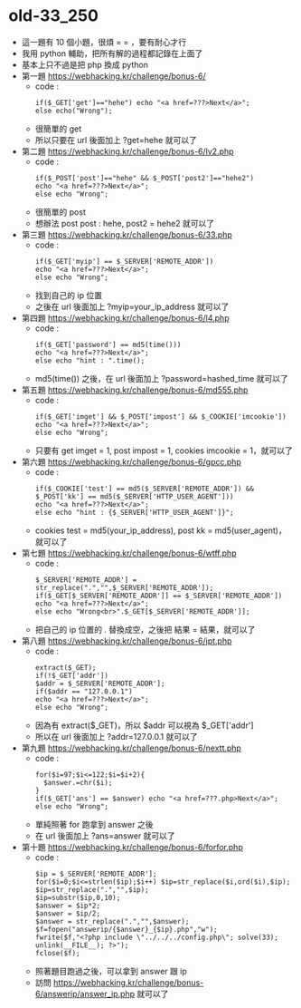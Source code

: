 # old-33_250

* 這一題有 10 個小題，很煩 = = ，要有耐心才行
* 我用 python 輔助，把所有解的過程都記錄在上面了
* 基本上只不過是把 php 換成 python
* 第一題 https://webhacking.kr/challenge/bonus-6/
    * code : 
        ```php=
        if($_GET['get']=="hehe") echo "<a href=???>Next</a>";
        else echo("Wrong");
        ```
    * 很簡單的 get
    * 所以只要在 url 後面加上 ?get=hehe 就可以了
* 第二題 https://webhacking.kr/challenge/bonus-6/lv2.php
    * code : 
        ```php=
        if($_POST['post']=="hehe" && $_POST['post2']=="hehe2") 
        echo "<a href=???>Next</a>";
        else echo "Wrong";
        ```
    * 很簡單的 post
    * 想辦法 post post : hehe, post2 = hehe2 就可以了
* 第三題 https://webhacking.kr/challenge/bonus-6/33.php
    * code : 
        ```php=
        if($_GET['myip'] == $_SERVER['REMOTE_ADDR']) 
        echo "<a href=???>Next</a>";
        else echo "Wrong";
        ```
    * 找到自己的 ip 位置
    * 之後在 url 後面加上 ?myip=your_ip_address 就可以了
* 第四題 https://webhacking.kr/challenge/bonus-6/l4.php
    * code : 
        ```php=
        if($_GET['password'] == md5(time())) 
        echo "<a href=???>Next</a>";
        else echo "hint : ".time();
        ```
    * md5(time()) 之後，在 url 後面加上 ?password=hashed_time 就可以了
* 第五題 https://webhacking.kr/challenge/bonus-6/md555.php
    * code : 
        ```php=
        if($_GET['imget'] && $_POST['impost'] && $_COOKIE['imcookie']) 
        echo "<a href=???>Next</a>";
        else echo "Wrong";
        ```
    * 只要有 get imget = 1, post impost = 1, cookies imcookie = 1，就可以了
* 第六題 https://webhacking.kr/challenge/bonus-6/gpcc.php
    * code : 
        ```php=
        if($_COOKIE['test'] == md5($_SERVER['REMOTE_ADDR']) && $_POST['kk'] == md5($_SERVER['HTTP_USER_AGENT'])) 
        echo "<a href=???>Next</a>";
        else echo "hint : {$_SERVER['HTTP_USER_AGENT']}";
        ```
    * cookies test = md5(your_ip_address), post kk = md5(user_agent)，就可以了
* 第七題 https://webhacking.kr/challenge/bonus-6/wtff.php
    * code : 
        ```php=
        $_SERVER['REMOTE_ADDR'] = str_replace(".","",$_SERVER['REMOTE_ADDR']);
        if($_GET[$_SERVER['REMOTE_ADDR']] == $_SERVER['REMOTE_ADDR']) 
        echo "<a href=???>Next</a>";
        else echo "Wrong<br>".$_GET[$_SERVER['REMOTE_ADDR']];
        ```
    * 把自己的 ip 位置的 . 替換成空，之後把 結果 = 結果，就可以了
* 第八題 https://webhacking.kr/challenge/bonus-6/ipt.php
    * code : 
        ```php=
        extract($_GET);
        if(!$_GET['addr']) 
        $addr = $_SERVER['REMOTE_ADDR'];
        if($addr == "127.0.0.1") 
        echo "<a href=???>Next</a>";
        else echo "Wrong";
        ```
    * 因為有 extract($_GET)，所以 \$addr 可以視為 $_GET['addr']
    * 所以在 url 後面加上 ?addr=127.0.0.1 就可以了
* 第九題 https://webhacking.kr/challenge/bonus-6/nextt.php
    * code : 
        ```php=
        for($i=97;$i<=122;$i=$i+2){
          $answer.=chr($i);
        }
        if($_GET['ans'] == $answer) echo "<a href=???.php>Next</a>";
        else echo "Wrong";
        ```
    * 單純照著 for 跑拿到 answer 之後
    * 在 url 後面加上 ?ans=answer 就可以了
* 第十題 https://webhacking.kr/challenge/bonus-6/forfor.php
    * code : 
        ```php=
        $ip = $_SERVER['REMOTE_ADDR'];
        for($i=0;$i<=strlen($ip);$i++) $ip=str_replace($i,ord($i),$ip);
        $ip=str_replace(".","",$ip);
        $ip=substr($ip,0,10);
        $answer = $ip*2;
        $answer = $ip/2;
        $answer = str_replace(".","",$answer);
        $f=fopen("answerip/{$answer}_{$ip}.php","w");
        fwrite($f,"<?php include \"../../../config.php\"; solve(33); unlink(__FILE__); ?>");
        fclose($f);
        ```
    * 照著題目跑過之後，可以拿到 answer 跟 ip
    * 訪問 https://webhacking.kr/challenge/bonus-6/answerip/answer_ip.php 就可以了
